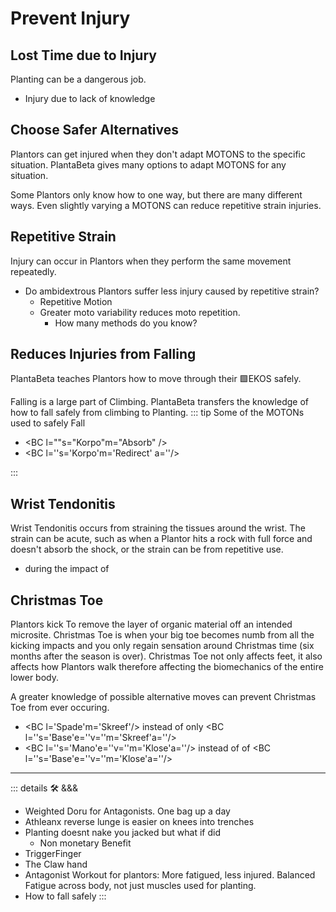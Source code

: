 # Prevent Injury

## Lost Time due to Injury

Planting can be a dangerous job.

- Injury due to lack of knowledge

## Choose Safer Alternatives

Plantors can get injured when they don't adapt MOTONS to the specific situation. <beta>PlantaBeta</beta> gives many options to adapt MOTONS for any situation.

<p>Some Plantors only know how to <BC l=''s='Mano'e=''v=''m='Klose'a=''/> one way, but there are many different ways. Even slightly varying a MOTONS can reduce repetitive strain injuries.</p>

## Repetitive Strain

Injury can occur in Plantors when they perform the same movement repeatedly.

- Do ambidextrous Plantors suffer less injury caused by repetitive strain?
    - Repetitive Motion
    - Greater moto variability reduces moto repetition.
        - How many  methods do you know?

## Reduces Injuries from Falling

PlantaBeta teaches Plantors how to move through their 🟩<ekos>EKOS</ekos> safely.

Falling is a large part of Climbing. <beta>PlantaBeta</beta> transfers the knowledge of how to fall safely from climbing to Planting.
::: tip Some of the MOTONs used to safely Fall

- <BC l=""s="Korpo"m="Absorb" />
- <BC l=''s='Korpo'm='Redirect' a=''/>

:::

## Wrist Tendonitis

Wrist Tendonitis occurs from straining the tissues around the wrist. The strain can be acute, such as when a Plantor hits a rock with full force and doesn't absorb the shock, or the strain can be from repetitive use.

- <BC s='Brazo' m='Absorb'/> during the impact of <BC l='Spade' s='' e='' v='' m='Slam' a=''/>

## Christmas Toe

Plantors kick To remove the layer of organic material off an intended microsite. Christmas Toe is when your big toe becomes numb from all the kicking impacts and you only regain sensation around Christmas time (six months after the season is over). Christmas Toe not only affects feet, it also affects how Plantors walk therefore affecting the biomechanics of the entire lower body.

A greater knowledge of possible alternative moves can prevent Christmas Toe from ever occuring.

- <BC l='Spade'm='Skreef'/> instead of only <BC l=''s='Base'e=''v=''m='Skreef'a=''/>
- <BC l=''s='Mano'e=''v=''m='Klose'a=''/> instead of of <BC l=''s='Base'e=''v=''m='Klose'a=''/>

---

<!-- =================================================== -->
<!-- =================================================== -->
<!-- =================================================== -->
<!-- =================================================== -->
<!-- =================================================== -->
::: details 🛠 &&&

- Weighted Doru for Antagonists. One bag up a day
- Athleanx  reverse lunge is easier on knees into trenches
- Planting doesnt nake you jacked but what if did
    - Non monetary Benefit
- TriggerFinger
- The Claw hand
- Antagonist Workout for plantors: More fatigued, less injured. Balanced Fatigue across body, not just muscles used for planting.
- How to fall safely
:::
